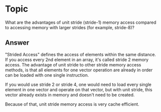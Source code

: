 # Topic 
What are the advantages of unit stride (stride-1) memory
access compared to accessing memory with larger strides (for
example, stride-8)?

## Answer

"Strided Access" defines the access of elements within the same distance.
If you access every 2nd element in an array, it's called stride 2 memory access.
The advantage of unit stride to other stride memory access methods, is that all elements for one vector operation are already in order can be loaded with one single instruction.

If you would use stride 2 or stride 4, one would need to load every single element in one vector and operate on that vector, but with unit stride, this vector already exists in memory and doesn't need to be created.

Because of that, unit stride memory access is very cache efficient.